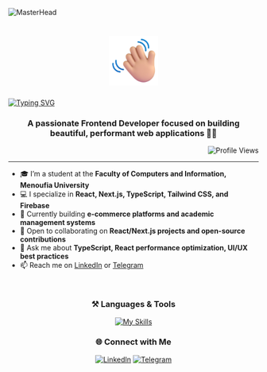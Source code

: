 ![MasterHead](https://user-images.githubusercontent.com/67194519/173735367-b75edb3b-61ec-4323-a10f-5d98e1d7b97a.gif)

<h1 align="center">
  <img src="https://github.com/Tarikul-Islam-Anik/tarikul-islam-anik/blob/main/assets/images/Waving%20Hand%20Medium-Light%20Skin%20Tone.png" width="100px" alt="Waving Hand Emoji">
</h1>

[![Typing SVG](https://readme-typing-svg.demolab.com?font=Comfortaa&size=60&pause=1000&color=black&center=true&vCenter=true&width=1000&height=100&lines=Hi+I'm+Ibrahim+Saleh;Frontend+Developer;React+%26+Next.js+Specialist;Tech+Enthusiast)](https://git.io/typing-svg)

<h3 align="center">A passionate Frontend Developer focused on building beautiful, performant web applications 🚀✨</h3>

<p align="right">
  <img src="https://komarev.com/ghpvc/?username=ibrahimsalehdev&label=Profile%20Views&color=0e75b6&style=flat" alt="Profile Views" />
</p>

<hr/>

- 🎓 I’m a student at the **Faculty of Computers and Information, Menoufia University**  
- 💻 I specialize in **React, Next.js, TypeScript, Tailwind CSS, and Firebase**  
- 🚀 Currently building **e-commerce platforms and academic management systems**  
- 🤝 Open to collaborating on **React/Next.js projects and open-source contributions**  
- 📝 Ask me about **TypeScript, React performance optimization, UI/UX best practices**  
- 📫 Reach me on [LinkedIn](https://www.linkedin.com/in/ibrahim-saleh-dev) or [Telegram](https://t.me/Noyan_71)

<br/>

<h3 align="center">⚒️ Languages & Tools</h3>

<p align="center">
  <a href="https://skillicons.dev">
    <img src="https://skillicons.dev/icons?i=react,nextjs,typescript,tailwind,js,html,css,git,github,postman,stackoverflow,vscode" alt="My Skills" />
  </a>
</p>

<h3 align="center">🌐 Connect with Me</h3>

<p align="center">
  <a href="https://www.linkedin.com/in/ibrahim-saleh-dev/" target="_blank"><img src="https://img.shields.io/badge/-LinkedIn-0e76a8?style=plastic&logo=Linkedin&logoColor=white" alt="LinkedIn"/></a>
  <a href="https://t.me/Noyan_71" target="_blank"><img src="https://img.shields.io/badge/-Telegram-0088cc?style=plastic&logo=Telegram&logoColor=white" alt="Telegram"/></a>
</p>
